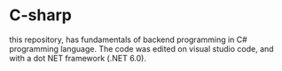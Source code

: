 # C-sharp
this repository, has fundamentals of backend programming in C# programming language. The code was edited on visual studio code, and with a dot NET framework (.NET 6.0). 
